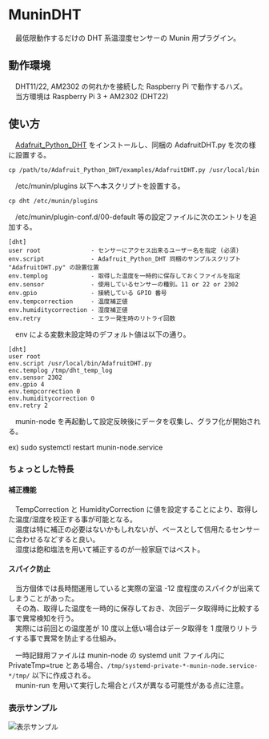 # MuninDHT
　最低限動作するだけの DHT 系温湿度センサーの Munin 用プラグイン。

## 動作環境
　DHT11/22, AM2302 の何れかを接続した Raspberry Pi で動作するハズ。  
　当方環境は Raspberry Pi 3 + AM2302 (DHT22)

## 使い方
　[Adafruit_Python_DHT](https://github.com/adafruit/Adafruit_Python_DHT) をインストールし、同梱の AdafruitDHT.py を次の様に設置する。

    cp /path/to/Adafruit_Python_DHT/examples/AdafruitDHT.py /usr/local/bin

　/etc/munin/plugins 以下へ本スクリプトを設置する。

    cp dht /etc/munin/plugins

　/etc/munin/plugin-conf.d/00-default 等の設定ファイルに次のエントリを追加する。

    [dht]
    user root              - センサーにアクセス出来るユーザー名を指定 (必須)
    env.script             - Adafruit_Python_DHT 同梱のサンプルスクリプト "AdafruitDHT.py" の設置位置
    env.templog            - 取得した温度を一時的に保存しておくファイルを指定
    env.sensor             - 使用しているセンサーの種別。11 or 22 or 2302
    env.gpio               - 接続している GPIO 番号
    env.tempcorrection     - 温度補正値
    env.humiditycorrection - 湿度補正値
    env.retry              - エラー発生時のリトライ回数

　env による変数未設定時のデフォルト値は以下の通り。

    [dht]
    user root
    env.script /usr/local/bin/AdafruitDHT.py
    enc.templog /tmp/dht_temp_log
    env.sensor 2302
    env.gpio 4
    env.tempcorrection 0
    env.humiditycorrection 0
    env.retry 2

　munin-node を再起動して設定反映後にデータを収集し、グラフ化が開始される。

  ex)
  sudo systemctl restart munin-node.service

### ちょっとした特長
#### 補正機能
　TempCorrection と HumidityCorrection に値を設定することにより、取得した温度/湿度を校正する事が可能となる。  
　温度は特に補正の必要はないかもしれないが、ベースとして信用たるセンサーに合わせるなどすると良い。  
　湿度は飽和塩法を用いて補正するのが一般家庭ではベスト。

#### スパイク防止
　当方個体では長時間運用していると実際の室温 -12 度程度のスパイクが出来てしまうことがあった。  
　その為、取得した温度を一時的に保存しておき、次回データ取得時に比較する事で異常検知を行う。  
　実際には前回との温度差が 10 度以上低い場合はデータ取得を 1 度限りリトライする事で異常を防止する仕組み。

　一時記録用ファイルは munin-node の systemd unit ファイル内に PrivateTmp=true とある場合、`/tmp/systemd-private-*-munin-node.service-*/tmp/` 以下に作成される。  
　munin-run を用いて実行した場合とパスが異なる可能性がある点に注意。

### 表示サンプル

![表示サンプル](https://bucci.bp7.org/dht22.png)

